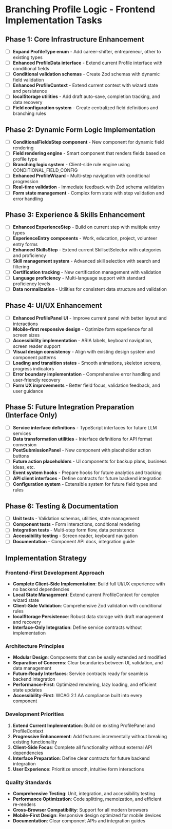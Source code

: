 # Branching Profile Logic - Frontend Implementation Tasks

## Phase 1: Core Infrastructure Enhancement
- [ ] **Expand ProfileType enum** - Add career-shifter, entrepreneur, other to existing types
- [ ] **Enhanced ProfileData interface** - Extend current Profile interface with conditional fields
- [ ] **Conditional validation schemas** - Create Zod schemas with dynamic field validation
- [ ] **Enhanced ProfileContext** - Extend current context with wizard state and persistence
- [ ] **localStorage utilities** - Add draft auto-save, completion tracking, and data recovery
- [ ] **Field configuration system** - Create centralized field definitions and branching rules

## Phase 2: Dynamic Form Logic Implementation
- [ ] **ConditionalFieldsStep component** - New component for dynamic field rendering
- [ ] **Field rendering engine** - Smart component that renders fields based on profile type
- [ ] **Branching logic system** - Client-side rule engine using CONDITIONAL_FIELD_CONFIG
- [ ] **Enhanced ProfileWizard** - Multi-step navigation with conditional progression
- [ ] **Real-time validation** - Immediate feedback with Zod schema validation
- [ ] **Form state management** - Complex form state with step validation and error handling

## Phase 3: Experience & Skills Enhancement
- [ ] **Enhanced ExperienceStep** - Build on current step with multiple entry types
- [ ] **ExperienceEntry components** - Work, education, project, volunteer entry forms
- [ ] **Enhanced SkillsStep** - Extend current SkillsetSelector with categories and proficiency
- [ ] **Skill management system** - Advanced skill selection with search and filtering
- [ ] **Certification tracking** - New certification management with validation
- [ ] **Language proficiency** - Multi-language support with standard proficiency levels
- [ ] **Data normalization** - Utilities for consistent data structure and validation

## Phase 4: UI/UX Enhancement
- [ ] **Enhanced ProfilePanel UI** - Improve current panel with better layout and interactions
- [ ] **Mobile-first responsive design** - Optimize form experience for all screen sizes
- [ ] **Accessibility implementation** - ARIA labels, keyboard navigation, screen reader support
- [ ] **Visual design consistency** - Align with existing design system and component patterns
- [ ] **Loading and transition states** - Smooth animations, skeleton screens, progress indicators
- [ ] **Error boundary implementation** - Comprehensive error handling and user-friendly recovery
- [ ] **Form UX improvements** - Better field focus, validation feedback, and user guidance

## Phase 5: Future Integration Preparation (Interface Only)
- [ ] **Service interface definitions** - TypeScript interfaces for future LLM services
- [ ] **Data transformation utilities** - Interface definitions for API format conversion
- [ ] **PostSubmissionPanel** - New component with placeholder action buttons
- [ ] **Future action placeholders** - UI components for backup plans, business ideas, etc.
- [ ] **Event system hooks** - Prepare hooks for future analytics and tracking
- [ ] **API client interfaces** - Define contracts for future backend integration
- [ ] **Configuration system** - Extensible system for future field types and rules

## Phase 6: Testing & Documentation
- [ ] **Unit tests** - Validation schemas, utilities, state management
- [ ] **Component tests** - Form interactions, conditional rendering
- [ ] **Integration tests** - Multi-step form flow, data persistence
- [ ] **Accessibility testing** - Screen reader, keyboard navigation
- [ ] **Documentation** - Component API docs, integration guide

## Implementation Strategy

### Frontend-First Development Approach
- **Complete Client-Side Implementation**: Build full UI/UX experience with no backend dependencies
- **Local State Management**: Extend current ProfileContext for complex wizard state
- **Client-Side Validation**: Comprehensive Zod validation with conditional rules
- **localStorage Persistence**: Robust data storage with draft management and recovery
- **Interface-Only Integration**: Define service contracts without implementation

### Architecture Principles
- **Modular Design**: Components that can be easily extended and modified
- **Separation of Concerns**: Clear boundaries between UI, validation, and data management
- **Future-Ready Interfaces**: Service contracts ready for seamless backend integration
- **Performance-First**: Optimized rendering, lazy loading, and efficient state updates
- **Accessibility-First**: WCAG 2.1 AA compliance built into every component

### Development Priorities
1. **Extend Current Implementation**: Build on existing ProfilePanel and ProfileContext
2. **Progressive Enhancement**: Add features incrementally without breaking existing functionality
3. **Client-Side Focus**: Complete all functionality without external API dependencies
4. **Interface Preparation**: Define clear contracts for future backend integration
5. **User Experience**: Prioritize smooth, intuitive form interactions

### Quality Standards
- **Comprehensive Testing**: Unit, integration, and accessibility testing
- **Performance Optimization**: Code splitting, memoization, and efficient re-renders
- **Cross-Browser Compatibility**: Support for all modern browsers
- **Mobile-First Design**: Responsive design optimized for mobile devices
- **Documentation**: Clear component APIs and integration guides